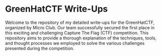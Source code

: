 # GreenHatCTF Write-Ups
Welcome to the repository of my detailed write-ups for the GreenHatCTF, organized by Micro Club. Our team successfully secured the first place in this exciting and challenging Capture The Flag (CTF) competition. This repository aims to provide a thorough explanation of the techniques, tools, and thought processes we employed to solve the various challenges presented during the competition.
